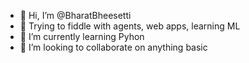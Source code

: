 - 👋 Hi, I’m @BharatBheesetti
- 👀 Trying to fiddle with agents, web apps, learning ML 
- 🌱 I’m currently learning Pyhon
- 💞️ I’m looking to collaborate on anything basic


<!---
BharatBheesetti/BharatBheesetti is a ✨ special ✨ repository because its `README.md` (this file) appears on your GitHub profile.
You can click the Preview link to take a look at your changes.
--->
